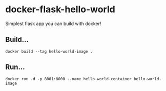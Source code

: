 # docker-flask-hello-world
Simplest flask app you can build with docker!

## Build...
```
docker build --tag hello-world-image .
```

## Run...
```
docker run -d -p 8001:8000 --name hello-world-container hello-world-image
```
